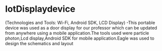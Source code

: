 # IotDisplaydevice

(Technologies and Tools: Wi-Fi, Android SDK, LCD Display)
-This portable device was used as a door display for our professor which can be updated from anywhere using a mobile application.The tools used were particle photon,Lcd display,Android SDK for mobile application.Eagle was used to design the schematics and layout
